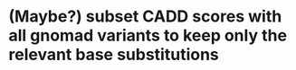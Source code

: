 # (Maybe?) subset CADD scores with all gnomad variants to keep only the relevant base substitutions

